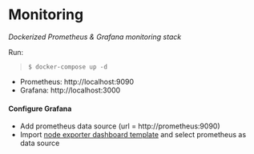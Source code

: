 # Monitoring

*Dockerized Prometheus & Grafana monitoring stack*

Run:

> `$ docker-compose up -d`

- Prometheus: http://localhost:9090
- Grafana: http://localhost:3000

#### Configure Grafana

- Add prometheus data source (url = http://prometheus:9090)
- Import [node exporter dashboard template](https://grafana.com/grafana/dashboards/1860) and select prometheus as data source

